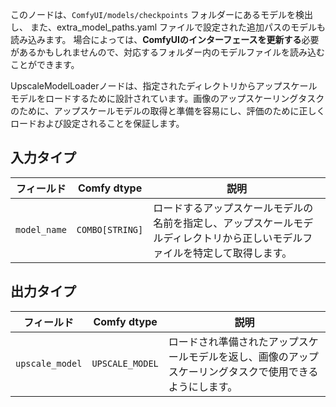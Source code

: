 このノードは、`ComfyUI/models/checkpoints` フォルダーにあるモデルを検出し、
また、extra_model_paths.yaml ファイルで設定された追加パスのモデルも読み込みます。
場合によっては、**ComfyUIのインターフェースを更新する**必要があるかもしれませんので、対応するフォルダー内のモデルファイルを読み込むことができます。


UpscaleModelLoaderノードは、指定されたディレクトリからアップスケールモデルをロードするために設計されています。画像のアップスケーリングタスクのために、アップスケールモデルの取得と準備を容易にし、評価のために正しくロードおよび設定されることを保証します。
## 入力タイプ

| フィールド       | Comfy dtype       | 説明                                                                       |
|----------------|-------------------|-----------------------------------------------------------------------------------|
| `model_name`   | `COMBO[STRING]`    | ロードするアップスケールモデルの名前を指定し、アップスケールモデルディレクトリから正しいモデルファイルを特定して取得します。 |

## 出力タイプ

| フィールド          | Comfy dtype         | 説明                                                              |
|-------------------|---------------------|--------------------------------------------------------------------------|
| `upscale_model`  | `UPSCALE_MODEL`     | ロードされ準備されたアップスケールモデルを返し、画像のアップスケーリングタスクで使用できるようにします。 |
